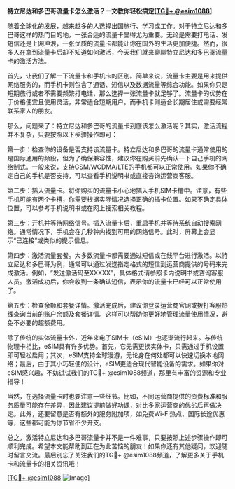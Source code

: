 **特立尼达和多巴哥流量卡怎么激活？一文教你轻松搞定[[TG💪+ @esim1088](https://t.me/s/esim1088)]**

随着全球化的发展，越来越多的人选择出国旅行、学习或工作。对于特立尼达和多巴哥这样的热门目的地，一张合适的流量卡显得尤为重要。无论是需要打电话、发短信还是上网冲浪，一张优质的流量卡都能让你在国外的生活更加便捷。然而，很多人在拿到流量卡后却不知道如何激活，今天我们就来聊聊特立尼达和多巴哥流量卡的激活方法。

首先，让我们了解一下流量卡和手机卡的区别。简单来说，流量卡主要是用来提供网络服务的，而手机卡则包含了通话、短信以及数据流量等综合功能。如果你只是短期旅行或者不需要频繁打电话，那么选择一张流量卡就足够了。流量卡的优势在于价格便宜且使用灵活，非常适合短期用户。而手机卡则适合长期居住或需要经常联系家人的朋友。

那么，问题来了：特立尼达和多巴哥的流量卡到底该怎么激活呢？其实，激活流程并不复杂，只要按照以下步骤操作即可：

第一步：检查你的设备是否支持该流量卡。特立尼达和多巴哥的流量卡通常使用的是国际通用的频段，但为了确保兼容性，建议你在购买前先确认一下自己手机的网络制式。一般来说，支持GSM/WCDMA/LTE的手机都可以正常使用。如果你不确定自己的手机是否支持，可以查看手机说明书或直接咨询运营商客服。

第二步：插入流量卡。将你购买的流量卡小心地插入手机SIM卡槽中。注意，有些手机可能有两个卡槽，你需要根据实际情况选择正确的插卡位置。如果不确定具体位置，可以参考手机说明书或在网上搜索相关教程。

第三步：开机并等待网络信号。插入流量卡后，重启手机并等待系统自动搜索网络。通常情况下，手机会在几秒钟内找到可用的网络信号。此时，屏幕上会显示“已连接”或类似的提示信息。

第四步：激活流量套餐。大多数流量卡都需要通过短信或在线平台进行激活。以特立尼达和多巴哥为例，通常可以通过发送指定格式的短信到运营商提供的号码来完成激活。例如，“发送激活码至XXXXX”，具体格式请参照卡内说明书或咨询客服人员。激活成功后，你会收到一条确认短信，表示你的流量卡已经可以正常使用了。

第五步：检查余额和套餐详情。激活完成后，建议你登录运营商官网或拨打客服热线查询当前的账户余额及套餐详情。这样可以帮助你更好地管理流量使用情况，避免不必要的超额费用。

除了传统的实体流量卡外，近年来电子SIM卡（eSIM）也逐渐流行起来。与传统物理卡相比，eSIM具有许多优势。首先，它无需更换实体卡，只需通过手机设置即可轻松启用；其次，eSIM支持全球漫游，无论身在何处都可以快速切换本地网络；最后，由于其小巧轻便的设计，eSIM更适合现代智能设备的需求。如果你对eSIM感兴趣，不妨试试我们的TG💪+ @esim1088频道，那里有丰富的资源和专业指导！

当然，在选择流量卡时也要注意一些细节。比如，不同运营商提供的资费标准和服务质量可能存在差异，因此建议提前做好功课，对比多家运营商的优劣后再做决定。此外，还要留意是否有额外的服务附加项，如免费Wi-Fi热点、国际长途优惠等，这些都可能为你节省不少开支。

总之，激活特立尼达和多巴哥流量卡并不是一件难事，只要按照上述步骤操作即可顺利完成。希望本文能帮助到正在为此苦恼的朋友！如果你还有其他疑问，欢迎随时留言交流。最后别忘了关注我们的TG💪+ @esim1088频道，了解更多关于手机卡和流量卡的相关资讯哦！

[[TG💪+ @esim1088](https://t.me/s/esim1088) ![Image](https://i.postimg.cc/4NQfJmqS/Snipaste-2025-05-13-00-14-12.png)]